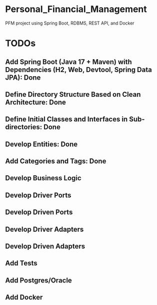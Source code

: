 # Personal_Financial_Management
PFM project using Spring Boot, RDBMS, REST API, and Docker
# TODOs
## Add Spring Boot (Java 17 + Maven) with Dependencies (H2, Web, Devtool, Spring Data JPA):  Done
## Define Directory Structure Based on Clean Architecture:  Done
## Define Initial Classes and Interfaces in Sub-directories:  Done
## Develop Entities: Done
## Add Categories and Tags: Done
## Develop Business Logic
## Develop Driver Ports
## Develop Driven Ports
## Develop Driver Adapters
## Develop Driven Adapters
## Add Tests
## Add Postgres/Oracle
## Add Docker
